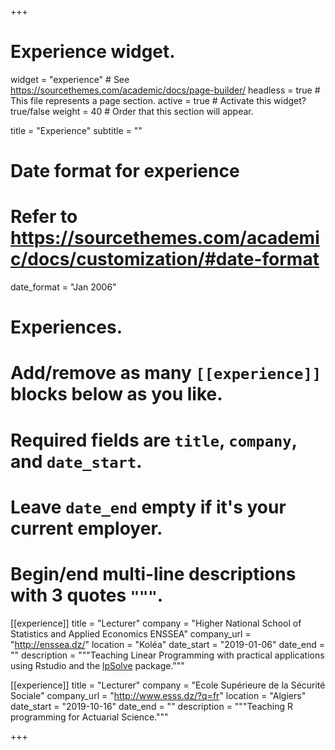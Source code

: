 +++
# Experience widget.
widget = "experience"  # See https://sourcethemes.com/academic/docs/page-builder/
headless = true  # This file represents a page section.
active = true  # Activate this widget? true/false
weight = 40  # Order that this section will appear.

title = "Experience"
subtitle = ""

# Date format for experience
#   Refer to https://sourcethemes.com/academic/docs/customization/#date-format
date_format = "Jan 2006"

# Experiences.
#   Add/remove as many `[[experience]]` blocks below as you like.
#   Required fields are `title`, `company`, and `date_start`.
#   Leave `date_end` empty if it's your current employer.
#   Begin/end multi-line descriptions with 3 quotes `"""`.


[[experience]]
  title = "Lecturer"
  company = "Higher National School of Statistics and Applied Economics ENSSEA"
  company_url = "http://enssea.dz/"
  location = "Koléa"
  date_start = "2019-01-06"
  date_end = ""
  description = """Teaching Linear Programming with practical applications using Rstudio and the [lpSolve](https://cran.r-project.org/web/packages/lpSolve/index.html) package."""
  
[[experience]]
  title = "Lecturer"
  company = "Ecole Supérieure de la Sécurité Sociale"
  company_url = "http://www.esss.dz/?q=fr"
  location = "Algiers"
  date_start = "2019-10-16"
  date_end = ""
  description = """Teaching R programming for Actuarial Science."""

+++

